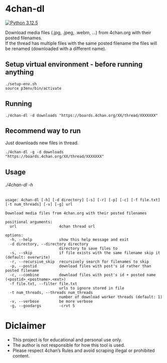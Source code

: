 # 4chan-dl

[![Python 3.12.5](https://img.shields.io/badge/Python-3.12.5-yellow.svg)](http://www.python.org/download/)

Download media files (.jpg, .jpeg, .webm, ...) from 4chan.org with their posted filenames.
<br>
If the thread has multiple files with the same posted filename the files will be renamed (downloaded with a different name).


## Setup virtual environment - before running anything
```
./setup-env.sh
source p3env/bin/activate
```

## Running
```
./4chan-dl -d downloads "https://boards.4chan.org/XX/thread/XXXXXXX"
```

## Recommend way to run
Just downloads new files in thread.
```
./4chan-dl -g -d downloads "https://boards.4chan.org/XX/thread/XXXXXXX"
```

## Usage
###### ./4chan-dl -h
```
usage: 4chan-dl [-h] [-d directory] [-s] [-r] [-p] [-c] [-f file.txt] [-t num_threads] [-v] [-g] url

Download media files from 4chan.org with their posted filenames

positional arguments:
  url                   4chan thread url

options:
  -h, --help            show this help message and exit
  -d directory, --directory directory
                        directory to save files to
  -s, --skip            if file exists with the same filename skip it (default: overwrite)
  -r, --recursive_skip  recursively search for filenames to skip
  -p, --postid          download files with post's id rather than posted filename
  -c, --combine         download files with post's id + posted name (<postid>_<postname>.<ext>)
  -f file.txt, --filter file.txt
                        urls to ignore stored in file
  -t num_threads, --threads num_threads
                        number of download worker threads (default: 1)
  -v, --verbose         be more verbose
  -g, --goodargs        -crvt 5
```

# Diclaimer
* This project is for educational and personal use only.
* The author is not responsible for how this tool is used.
* Please respect 4chan’s Rules and avoid scraping illegal or prohibited content.

